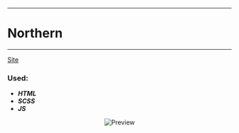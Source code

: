 ____
# Northern
____
[Site](https://1kiritos1.github.io/northern/)

### Used:
* ***HTML***
* ***SCSS***
* ***JS***

<p align="center">
  <img src="https://lh3.googleusercontent.com/pw/AM-JKLVVKfQUeNQoZccmqKkb3OTKgg98RcSilfcjK__mBaoEeg92ns4SzkbCAIH9iWX7xoS6tJs0kr2-clo844dPO8RuZN7SaYJv1SGeAuyHFaEQigjEw08XuV5dbCGrCijDQMyE-AUbpPPBz669noxXavdD=w346-h929-no?authuser=0" title="Preview">
</p>
